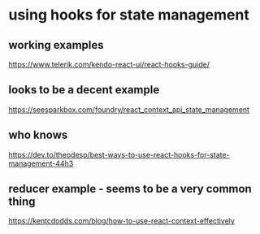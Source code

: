 # using hooks for state management

## working examples
https://www.telerik.com/kendo-react-ui/react-hooks-guide/

## looks to be a decent example
https://seesparkbox.com/foundry/react_context_api_state_management

## who knows
https://dev.to/theodesp/best-ways-to-use-react-hooks-for-state-management-44h3

## reducer example - seems to be a very common thing
https://kentcdodds.com/blog/how-to-use-react-context-effectively
